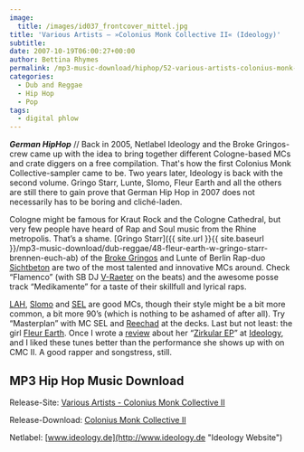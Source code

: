 ```yaml
---
image:
  title: /images/id037_frontcover_mittel.jpg
title: 'Various Artists – »Colonius Monk Collective II« (Ideology)'
subtitle: 
date: 2007-10-19T06:00:27+00:00
author: Bettina Rhymes
permalink: /mp3-music-download/hiphop/52-various-artists-colonius-monk-collective-ii-ideology
categories:
  - Dub and Reggae
  - Hip Hop
  - Pop
tags:
  - digital phlow
---
```

***German HipHop*** // Back in 2005, Netlabel Ideology and the Broke Gringos-crew came up with the idea to bring together different Cologne-based MCs and crate diggers on a free compilation. That's how the first Colonius Monk Collective-sampler came to be. Two years later, Ideology is back with the second volume. Gringo Starr, Lunte, Slomo, Fleur Earth and all the others are still there to gain prove that German Hip Hop in 2007 does not necessarily has to be boring and cliché-laden.<!--more-->

<!--adsense-->

Cologne might be famous for Kraut Rock and the Cologne Cathedral, but very few people have heard of Rap and Soul music from the Rhine metropolis. That’s a shame. [Gringo Starr]({{ site.url }}{{ site.baseurl }}/mp3-music-download/dub-reggae/48-fleur-earth-w-gringo-starr-brennen-euch-ab) of the [Broke Gringos](http://www.myspace.com/brokegringos "Broke Gringos @ Myspace") and Lunte of Berlin Rap-duo [Sichtbeton](http://www.myspace.com/sichtbeton "Sichtbeton @ Myspace") are two of the most talented and innovative MCs around. Check “Flamenco” (with SB DJ [V-Raeter](http://www.myspace.com/vraeter "V-Raeter @ Myspace") on the beats) and the awesome posse track “Medikamente” for a taste of their skillfull and lyrical raps.

[LAH](http://www.myspace.com/larsaction "LAH @ Myspace"), [Slomo](http://www.myspace.com/slomotracks "Slomo @ Myspace") and [SEL](http://www.myspace.com/selcukwordcup "SEL @ Myspace") are good MCs, though their style might be a bit more common, a bit more 90’s (which is nothing to be ashamed of after all). Try “Masterplan” with MC SEL and [Reechad](http://www.myspace.com/reechaad "Reechad @ Myspace") at the decks. Last but not least: the girl [Fleur Earth](http://www.myspace.com/fexmusic "Fleur Earth Experiment @ Myspace"). Once I wrote a [review](http://rubored.wordpress.com/2007/01/13/fleur-earth-at-ideologyde-zirkular-ep/ "Fleur Earth @ RUBored") about her “[Zirkular EP](http://www.ideology.de/archives/000134.php "Zirkular EP @ Ideology")” at [Ideology](http://www.ideology.de "Ideology Website"), and I liked these tunes better than the performance she shows up with on CMC II. A good rapper and songstress, still.

## MP3 Hip Hop Music Download

Release-Site: [Various Artists - Colonius Monk Collective II](http://www.ideology.de/archives/audio000168.php "Colonius Monk Collective II @ Ideology")
  
Release-Download: [Colonius Monk Collective II](http://ftp.scene.org/pub/music/groups/ideology/id037/)
  
Netlabel: [www.ideology.de](http://www.ideology.de "Ideology Website")